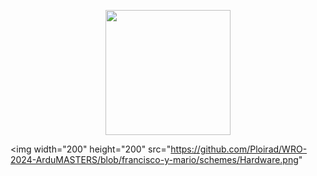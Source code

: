 <p align="center">
  <img width="200" height="200" src="https://github.com/Ploirad/WRO-2024-ArduMASTERS/assets/148375115/122c7233-1e41-4727-894d-9d810f12458b">
</p>

 <img width="200" height="200" src="https://github.com/Ploirad/WRO-2024-ArduMASTERS/blob/francisco-y-mario/schemes/Hardware.png"
